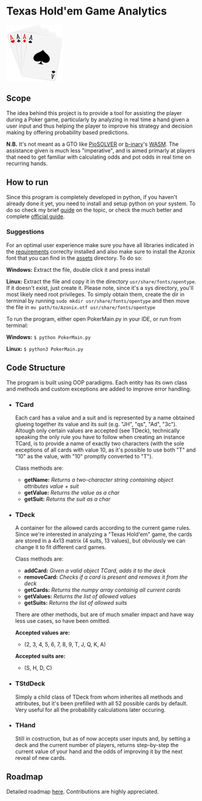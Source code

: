 # Texas Hold'em Game Analytics
<img src="Images/Aces.png" width="150" height="150">

## Scope

The idea behind this project is to provide a tool for assisting the player during a Poker game,
particularly by analyzing in real time a hand given a user input and thus helping the player to improve his strategy and decision making by offering probability based predictions.

**N.B.** It's not meant as a GTO like [PioSOLVER](https://piosolver.com/) or [b-inary](https://github.com/b-inary)'s [WASM](https://wasm-postflop.pages.dev/). The assistance given is much less "imperative", and is aimed primarly at players that need to get familiar
with calculating odds and pot odds in real time on recurring hands.

## How to run

Since this program is completely developed in python, if you haven't already done it yet, you need to install and setup python on your system. To do so check my brief [guide](https://github.com/chessparov/chessparov/blob/main/python-setup.md) on the topic, or check the much better and complete [official guide](https://wiki.python.org/moin/BeginnersGuide).

### Suggestions

For an optimal user experience make sure you have all libraries indicated in the [requirements](https://github.com/chessparov/Poker/blob/GUI-Version-0.1/Requirements.txt) correclty installed and also make sure to install the Azonix font that you can find in the [assets](https://github.com/chessparov/Poker/blob/GUI-Version-0.1/Assets/) directory. To do so:

**Windows:**  Extract the file, double click it and press install

**Linux:**  Extract the file and copy it in the directory `usr/share/fonts/opentype`. If it doesn't exist, just create it. 
  Please note, since it's a sys directory, you'll most likely need root privileges. To simply obtain them, create the dir in terminal by running `sudo mkdir usr/share/fonts/opentype` and then move the file in `mv path/to/Azonix.otf usr/share/fonts/opentype`

To run the program, either open PokerMain.py in your IDE, or run from terminal:

**Windows:** ``$ python PokerMain.py``

**Linux:** ``$ python3 PokerMain.py``

## Code Structure
The program is built using OOP paradigms. Each entity has its own class and methods and custom exceptions are added to improve error handling.

- ### TCard
  Each card has a value and a suit and is represented by a name obtained glueing together its     value and its suit (e.g. "JH", "qs", "Ad", "3c").
  Altough only certain values are accepted (see TDeck), technically speaking the only rule you have to follow when creating an instance TCard, is to provide a name of exactly two characters (with the sole exceptions of all cards with value 10, as it's possible to use both "T" and "10" as the value, with "10" promptly converted to "T").
  
  Class methods are:
  - **getName:**  _Returns a two-character string containing object attributes value + suit_
  - **getValue:**  _Returns the value as a char_
  - **getSuit:**  _Returns the suit as a char_
  
- ### TDeck
  A container for the allowed cards according to the current game rules.
  Since we're interested in analyzing a "Texas Hold'em" game, the cards are stored in a 4x13 matrix (4 suits, 13 values), but obviously we can change it to fit different card games.
  
  Class methods are:
  - **addCard:**  _Given a valid object TCard, adds it to the deck_
  - **removeCard:**  _Checks if a card is present and removes it from the deck_
  - **getCards:**  _Returns the numpy array containig all current cards_
  - **getValues:**  _Returns the list of allowed values_
  - **getSuits:**  _Returns the list of allowed suits_

  There are other methods, but are of much smaller impact and have way less use cases, so have been omitted.

  **Accepted values are:**
    - (2, 3, 4, 5, 6, 7, 8, 9, T, J, Q, K, A)

  **Accepted suits are:**
    - (S, H, D, C)
    
- ### TStdDeck
  Simply a child class of TDeck from whom inherites all methods and attributes, but it's been prefilled with all 52 possible cards by default. Very useful for all the probability calculations later occuring.
  
- ### THand
  Still in costruction, but as of now accepts user inputs and, by setting a deck and the current number of players, returns step-by-step the current value of your hand and the odds of improving it by the next reveal of new cards.

## Roadmap

Detailed roadmap [here](https://github.com/chessparov/Poker/blob/main/RoadMap.md). Contributions are highly appreciated.
